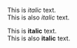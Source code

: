 This is *italic* text.
<br>
This is also _italic_ text.



This is **italic** text.
<br>
This is also __italic__ text.
